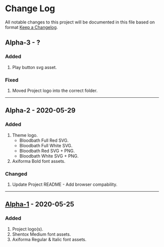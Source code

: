 # Change Log
All notable changes to this project will be documented in this file based on format [Keep a Changelog](https://keepachangelog.com/).

## Alpha-3 - ?
### Added
1. Play button svg asset.
### Fixed
1. Moved Project logo into the correct folder.

---

## Alpha-2 - 2020-05-29
### Added
1. Theme logo.
   - Bloodbath Full Red SVG.
   - Bloodbath Full White SVG.
   - Bloodbath Red SVG + PNG.
   - Bloodbath White SVG + PNG.
2. Axiforma Bold font assets.
### Changed
1. Update Project README - Add browser compability.

---

## [Alpha-1](https://github.com/dreams137/daydream/releases/tag/alpha-1) - 2020-05-25
### Added
1. Project logo(s).
2. Shentox Medium font assets.
3. Axiforma Regular & Italic font assets.

